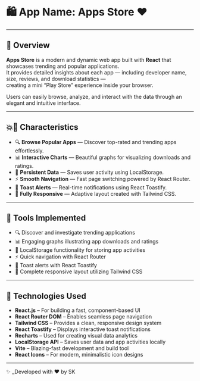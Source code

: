 # 🛍️ App Name: **Apps Store ❤️**

---

## 📖 Overview

**Apps Store** is a modern and dynamic web app built with **React** that showcases trending and popular applications.  
It provides detailed insights about each app — including developer name, size, reviews, and download statistics —  
creating a mini “Play Store” experience inside your browser.

Users can easily browse, analyze, and interact with the data through an elegant and intuitive interface.

---

## 💥💌 Characteristics

- 🔍 **Browse Popular Apps** — Discover top-rated and trending apps effortlessly.  
- 📊 **Interactive Charts** — Beautiful graphs for visualizing downloads and ratings.  
- 💾 **Persistent Data** — Saves user activity using LocalStorage.  
- ⚡ **Smooth Navigation** — Fast page switching powered by React Router.  
- 🔔 **Toast Alerts** — Real-time notifications using React Toastify.  
- 🎨 **Fully Responsive** — Adaptive layout created with Tailwind CSS.

---

## 🧩 Tools Implemented

- 🔍 Discover and investigate trending applications  
- 📊 Engaging graphs illustrating app downloads and ratings  
- 💾 LocalStorage functionality for storing app activities  
- ⚡ Quick navigation with React Router  
- 🔔 Toast alerts with React Toastify  
- 🎨 Complete responsive layout utilizing Tailwind CSS  

---

## 🧩 Technologies Used

- **React.js** – For building a fast, component-based UI  
- **React Router DOM** – Enables seamless page navigation  
- **Tailwind CSS** – Provides a clean, responsive design system  
- **React Toastify** – Displays interactive toast notifications  
- **Recharts** – Used for creating visual data analytics  
- **LocalStorage API** – Saves user data and app activities locally  
- **Vite** – Blazing-fast development and build tool  
- **React Icons** – For modern, minimalistic icon designs  

---

✨ _Developed with ❤️ by SK
